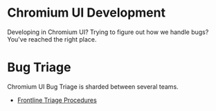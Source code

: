 # Chromium UI Development
Developing in Chromium UI? Trying to figure out how we handle bugs? You've
reached the right place.

# Bug Triage
Chromium UI Bug Triage is sharded between several teams.
*   [Frontline Triage Procedures](frontline_triage.md)

